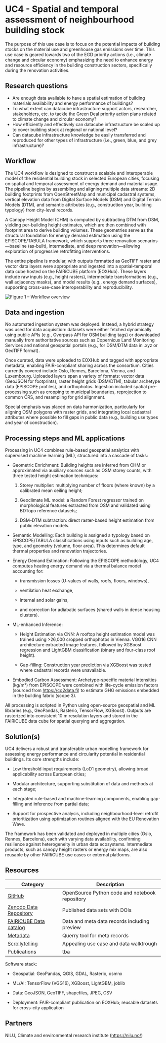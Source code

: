 # UC4 - Spatial and temporal assessment of neighbourhood building stock

The purpose of this use case is to focus on the potential impacts of building stocks on the material use and greenhouse gas emissions over time. This use case is geared towards two of the EGD priority actions (i.e., climate change and circular economy) emphasizing the need to enhance energy and resource efficiency in the building construction sectors, specifically during the renovation activities.

## Research questions

* Are enough data available to have a spatial estimation of building materials availability and energy performance of buildings?
* To what extent can datacube infrastructure support actors, researcher, stakeholders, etc. to tackle the Green Deal priority action plans related to climate change and circular economy?
* How efficiently and effectively can datacube infrastructure be scaled up to cover building stock at regional or national level?
* Can datacube infrastructure knowledge be easily transferred and reproduced for other types of infrastructure (i.e., green, blue, and grey infrastructure)?

## Workflow 

The UC4 workflow is designed to construct a scalable and interoperable model of the residential building stock in selected European cities, focusing on spatial and temporal assessment of energy demand and material usage. The pipeline begins by assembling and aligning multiple data streams: 2D building footprints from OpenStreetMap and municipal cadastral systems, vertical elevation data from Digital Surface Models (DSM) and Digital Terrain Models (DTM), and semantic attributes (e.g., construction year, building typology) from city-level records.

A Canopy Height Model (CHM) is computed by subtracting DTM from DSM, yielding per-building height estimates, which are then combined with footprint area to derive building volumes. These geometries serve as the structural foundation for energy demand estimation using the EPISCOPE/TABULA framework, which supports three renovation scenarios—baseline (as-built), intermediate, and deep renovation—allowing exploration of progressive retrofitting interventions.

The entire pipeline is modular, with outputs formatted as GeoTIFF raster and vector data layers were appropriate and ingested into a spatial-temporal data cube hosted on the FAIRiCUBE platform (EOXHub). These layers include raw inputs (e.g., height rasters), intermediate transformations (e.g., wall adjacency masks), and model results (e.g., energy demand surfaces), supporting cross-use-case interoperability and reproducibility.

![Figure 1 – Workflow overview](workflowuc4.png)

## Data and ingestion

No automated ingestion system was deployed. Instead, a hybrid strategy was used for data acquisition: datasets were either fetched dynamically using public APIs (e.g., Overpass API for OSM building tags) or downloaded manually from authoritative sources such as Copernicus Land Monitoring Services and national geospatial portals (e.g., for DSM/DTM data in .xyz or GeoTIFF format).

Once curated, data were uploaded to EOXHub and tagged with appropriate metadata, enabling FAIR-compliant sharing across the consortium. Cities currently covered include Oslo, Rennes, Barcelona, Vienna, and Luxembourg. Uploaded layers span a variety of formats: vector data (GeoJSON for footprints), raster height grids (DSM/DTM), tabular archetype data (EPISCOPE profiles), and orthophotos. Ingestion included spatial pre-processing such as cropping to municipal boundaries, reprojection to common CRS, and resampling for grid alignment.

Special emphasis was placed on data harmonization, particularly for aligning OSM polygons with raster grids, and integrating local cadastral attributes where possible to fill gaps in public data (e.g., building use types and year of construction).

## Processing steps and ML applications

Processing in UC4 combines rule-based geospatial analytics with supervised machine learning (ML), structured into a cascade of tasks:

- Geometric Enrichment: Building heights are inferred from CHM or approximated via auxiliary sources such as OSM storey counts, with three tested height estimation techniques:

	1. Storey multiplier: multiplying number of floors (where known) by a calibrated mean ceiling height;

	2. Geoclimate ML model: a Random Forest regressor trained on morphological features extracted from OSM and validated using BDTopo reference datasets;

	3. DSM–DTM subtraction: direct raster-based height estimation from public elevation models.

- Semantic Modelling: Each building is assigned a typology based on EPISCOPE/TABULA classifications using inputs such as building age, type, and geometry (volume, floor area). This determines default thermal properties and renovation trajectories.

- Energy Demand Estimation: Following the EPISCOPE methodology, UC4 computes heating energy demand via a thermal balance model accounting for:

	- transmission losses (U-values of walls, roofs, floors, windows),

	- ventilation heat exchange,

	- internal and solar gains,

	- and correction for adiabatic surfaces (shared walls in dense housing clusters).

- ML-enhanced Inference:

	- Height Estimation via CNN: A rooftop height estimation model was trained using >26,000 cropped orthophotos in Vienna. VGG16 CNN architecture extracted image features, followed by XGBoost regression and LightGBM classification (binary and four-class roof height).

	- Gap-filling: Construction year prediction via XGBoost was tested where cadastral records were unavailable.

- Embodied Carbon Assessment: Archetype-specific material intensities (kg/m²) from EPISCOPE were combined with life-cycle emission factors (sourced from https://co2data.fi) to estimate GHG emissions embedded in the building fabric (scope 3).

All processing is scripted in Python using open-source geospatial and ML libraries (e.g., GeoPandas, Rasterio, TensorFlow, XGBoost). Outputs are rasterized into consistent 10 m resolution layers and stored in the FAIRiCUBE data cube for spatial querying and aggregation.

## Solution(s)

UC4 delivers a robust and transferable urban modelling framework for assessing energy performance and circularity potential in residential buildings. Its core strengths include:

- Low threshold input requirements (LoD1 geometry), allowing broad applicability across European cities;

- Modular architecture, supporting substitution of data and methods at each stage;

- Integrated rule-based and machine-learning components, enabling gap-filling and inference from partial data;

- Support for prospective analysis, including neighbourhood-level retrofit prioritization using optimization routines aligned with the EU Renovation Wave.

The framework has been validated and deployed in multiple cities (Oslo, Rennes, Barcelona), each with varying data availability, confirming resilience against heterogeneity in urban data ecosystems. Intermediate products, such as canopy height rasters or energy mix maps, are also reusable by other FAIRiCUBE use cases or external platforms.

## Resources

| Category      | Description 	|
| --- 		| -------- 	|
| [GitHub](https://github.com/FAIRiCUBE/uc4-building-stock ) 	| OpenSource Python code and notebook repository |
| [Zenodo Data Repository](https://zenodo.org/search?q=fairicube&f=resource_type%3Adataset&l=list&p=1&s=10&sort=bestmatch) 	| Published data sets with DOIs|
| [FAIRiCUBE Data catalog](https://catalog.eoxhub.fairicube.eu/search) 	| Data and meta data records including preview 	|
| [Metadata](https://fairicube-kb.epsilon-italia.it/) 	| Querry tool for meta records  	|
| [Scrollytelling](https://uc4.fairicube.nilu.no/) 	| Appealing use case and data walktrough |
| Publications 	| tba	|

Software stack:

- Geospatial: GeoPandas, QGIS, GDAL, Rasterio, osmnx

- ML/AI: TensorFlow (VGG16), XGBoost, LightGBM, joblib

- Data: GeoJSON, GeoTIFF, shapefiles, JPEG, CSV

- Deployment: FAIR-compliant publication on EOXHub; reusable datasets for cross-city application

## Partners
NILU, Climate and environmental research institute (https://nilu.no/)
